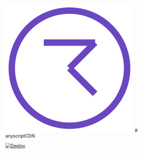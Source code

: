 <img src="/assets/logo.svg" alt="Logo" class="">
# anyscriptCDN

[![Deploy](https://vercel.com/button)](https://vercel.com/new/git/external?repository-url=https://github.com/linuxfandudeguy/anyscriptCDN)

